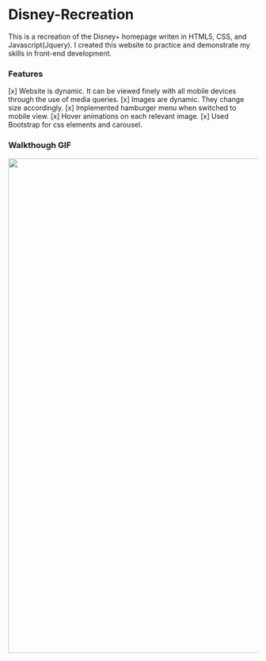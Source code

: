 # Disney-Recreation
This is a recreation of the Disney+ homepage writen in HTML5, CSS, and Javascript(Jquery). I created this website to practice and demonstrate my skills in front-end development.

### Features
[x] Website is dynamic. It can be viewed finely with all mobile devices through the use of media queries.
[x] Images are dynamic. They change size accordingly.
[x] Implemented hamburger menu when switched to mobile view.
[x] Hover animations on each relevant image.
[x] Used Bootstrap for css elements and carousel. 

### Walkthough GIF
<img src="https://github.com/WearyKiwi9/Disney-Recreation/blob/master/Walkthrough.gif" width=1000><br>
